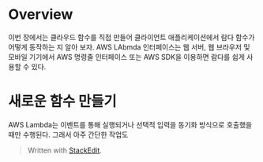 # Overview

이번 장에서는 클라우드 함수를 직접 만들어 클라이언트 애플리케이션에서 람다 함수가 어떻게 동작하는 지 알아 보자. AWS LAbmda 인터페이스는 웹 서버, 웹 브라우저 및 모바일 기기에서 AWS 명령줄 인터페이스 또는 AWS SDK을 이용하면 람다를 쉽게 사용할 수 있다. 


# 새로운 함수 만들기

AWS Lambda는 이벤트를 통해 실행되거나 선택적 입력을 동기화 방식으로 호출했을때만 수행된다. 그래서 아주 간단한 작업도 


> Written with [StackEdit](https://stackedit.io/).
<!--stackedit_data:
eyJoaXN0b3J5IjpbODA3MDc3MzA1LC04MzI4NDg4MzksMTUxMT
UwODg3NF19
-->